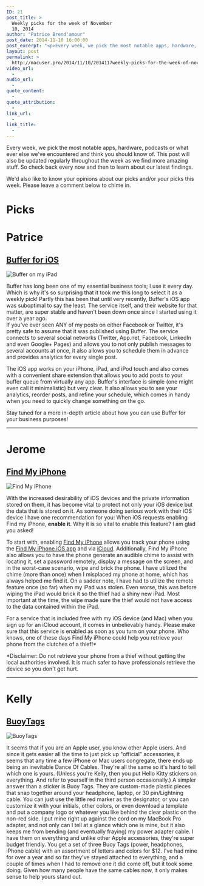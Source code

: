 ```yaml
---
ID: 21
post_title: >
  Weekly picks for the week of November
  10, 2014
author: "Patrice Brend'amour"
post_date: 2014-11-10 16:00:00
post_excerpt: "<p>Every week, we pick the most notable apps, hardware, podcasts or what ever else we've encountered and think you should know of. This post will also be updated regularly throughout the week as we find more amazing stuff. So check back every now and then to learn about our latest findings.</p><p>This weeks picks:</p><ul><li>Buffer app for iOS</li><li>Find My iPhone</li><li>BuoyTags</li></ul>"
layout: post
permalink: >
  http://macuser.pro/2014/11/10/2014117weekly-picks-for-the-week-of-november-10-2014/
video_url:
  - 
audio_url:
  - 
quote_content:
  - 
quote_attribution:
  - 
link_url:
  - 
link_title:
  - 
---
```




Every week, we pick the most notable apps, hardware, podcasts or what ever else we've encountered and think you should know of. This post will also be updated regularly throughout the week as we find more amazing stuff. So check back every now and then to learn about our latest findings.

We'd also like to know your opinions about our picks and/or your picks this week. Please leave a comment below to chime in.

# Picks
# Patrice
## [Buffer for iOS](https://itunes.apple.com/us/app/buffer-for-social-media-twitter/id490474324?mt=8&amp;uo=4&amp;at=1l3vb3F)

![Buffer on my iPad][buffer]

Buffer has long been one of my essential business tools; I use it every day. Which is why it's so surprising that it took me this long to select it as a weekly pick! Partly this has been that until very recently, Buffer's iOS app was suboptimal to say the least. The service itself, and their website for that matter, are super stable and haven't been down once since I started using it over a year ago.  
If you've ever seen ANY of my posts on either Facebook or Twitter, it's pretty safe to assume that it was published using Buffer. The service connects to several social networks (Twitter, App.net, Facebook, LinkedIn and even Google+ Pages) and allows you to not only publish messages to several accounts at once, it also allows you to schedule them in advance and provides analytics for every single post. 

The iOS app works on your iPhone, iPad, and iPod touch and also comes with a convenient share extension that allows you to add posts to your buffer queue from virtually any app. Buffer's interface is simple (one might even call it minimalistic) but very clear. It also allows you to see your analytics, reorder posts, and refine your schedule, which comes in handy when you need to quickly change something on the go.

Stay tuned for a more in-depth article about how you can use Buffer for your business purposes!

***

# Jerome
## [Find My iPhone](https://www.apple.com/icloud/find-my-iphone.html "link to find my iPhone")
![Find My iPhone][findmyiphone]

With the increased desirability of iOS devices and the private information stored on them, it has become vital to protect not only your iOS device but the data that is stored on it.  As someone doing serious work with their iOS device I have one recommendation for you:  When iOS requests enabling Find my iPhone, **enable it**.  Why it is so vital to enable this feature? I am glad you asked!

To start with, enabling [Find My iPhone](https://www.apple.com/icloud/find-my-iphone.html "link to find my iPhone") allows you track your phone using the [Find My iPhone iOS app](https://itunes.apple.com/us/app/find-my-iphone/id376101648?mt=8 "link to the find my iphone app") and via [iCloud](https://itunes.apple.com/us/app/find-my-iphone/id376101648?mt=8 "link to iCloud"). Additionally, Find My iPhone also allows you to have the phone generate an audible chime to assist with locating it, set a password remotely, display a message on the screen, and in the worst-case scenario, wipe and brick the phone. I have utilized the chime (more than once) when I misplaced my phone at home, which has always helped me find it. On a sadder note, I have had to utilize the remote feature once (so far) when my iPad was stolen.  Even worse, this was before wiping the iPad would brick it so the thief had a shiny new iPad. Most important at the time, the wipe made sure the thief would not have access to the data contained within the iPad.  

For a service that is included free with my iOS device (and Mac) when you sign up for an iCloud account, it comes in unbelievably handy. Please make sure that this service is enabled as soon as you turn on your phone.  Who knows, one of these days Find My iPhone could help you retrieve your phone from the clutches of a thief!*  

*Disclaimer:  Do not retrieve your phone from a thief without getting the local authorities involved. It is much safer to have professionals retrieve the device so you don't get hurt.

***

# Kelly

## [BuoyTags](https://buoytags.com "link to the Buoy Tags site")
![BuoyTags][btags]

It seems that if you are an Apple user, you know other Apple users. And since it gets easier all the time to just pick up "official" accessories, it seems that any time a few iPhone or Mac users congregate, there ends up being an inevitable Dance Of Cables. They're all the same so it's hard to tell which one is yours. (Unless you're Kelly, then you put Hello Kitty stickers on everything. And refer to yourself in the third person occasionally.) A simpler answer than a sticker is Buoy Tags. They are custom-made plastic pieces that snap together around your headphone, laptop, or 30 pin/Lightning cable. You can just use the little red marker as the designator, or you can customize it with your initials, other colors, or even download a template and put a company logo or whatever you like behind the clear plastic on the non-red side. I put mine right up against the cord on my MacBook Pro adapter, and not only can I tell at a glance which one is mine, but it also keeps me from bending (and eventually fraying) my power adapter cable. I have them on everything and unlike other Apple accessories, they're super budget friendly. You get a set of three Buoy Tags (power, headphones, iPhone cable) with an assortment of letters and colors for $12. I've had mine for over a year and so far they've stayed attached to everything, and a couple of times when I had to remove one it did come off, but it took some doing. Given how many people have the same cables now, it only makes sense to help yours stand out.

[BuoyTags]: http://buoytags.com
[buffer]: /wp-content/uploads/2014/11/buffer_ipad.png
[btags]: /wp-content/uploads/2014/11/buoytags.jpg
[findmyiphone]: /wp-content/uploads/2014/11/images.jpeg